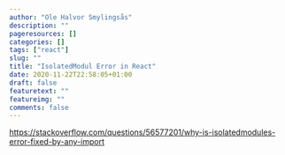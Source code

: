 ```yaml
---
author: "Ole Halvor Smylingsås"
description: ""
pageresources: []
categories: []
tags: ["react"]     
slug: ""
title: "IsolatedModul Error in React"
date: 2020-11-22T22:58:05+01:00
draft: false
featuretext: ""
featureimg: ""
comments: false
---
```

<!--more-->
https://stackoverflow.com/questions/56577201/why-is-isolatedmodules-error-fixed-by-any-import